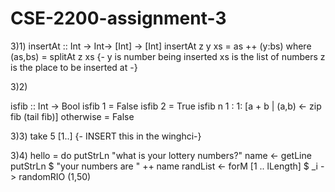 # CSE-2200-assignment-3


3)1)
insertAt :: Int -> Int-> [Int] -> [Int] 
insertAt z y xs = as ++ (y:bs)
                  where (as,bs) = splitAt z xs
{-
y is number being inserted 
xs is the list of numbers 
z is the place to be inserted at -}



3)2)

isfib :: Int -> Bool
isfib 1 = False
isfib 2 = True
isfib n   1 : 1: [a + b | (a,b) <- zip fib (tail fib)]
         otherwise = False

3)3)
take 5 [1..] {- INSERT this in the winghci-}

3)4) 
hello = do
   putStrLn "what is your lottery numbers?"
   name <- getLine
   putStrLn $ "your numbers are " ++ name
 randList <- forM [1 .. lLength] $ \_i -> randomRIO (1,50)
